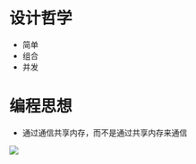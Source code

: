 # 设计哲学

- 简单
- 组合
- 并发

# 编程思想

- 通过通信共享内存，而不是通过共享内存来通信



![](https://cdn.jsdelivr.net/gh/caijinlin/imgcdn/tcp/handshake.jpeg)